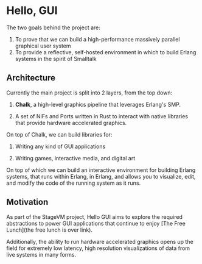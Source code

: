# Hello, GUI

The two goals behind the project are:

1. To prove that we can build a high-performance massively parallel graphical
   user system
2. To provide a reflective, self-hosted environment in which to build Erlang
   systems in the spirit of Smalltalk

## Architecture

Currently the main project is split into 2 layers, from the top down:

1. **Chalk**, a high-level graphics pipeline that leverages Erlang's SMP.

2. A set of NIFs and Ports written in Rust to interact with native libraries
   that provide hardware accelerated graphics.

On top of Chalk, we can build libraries for:

1. Writing any kind of GUI applications

2. Writing games, interactive media, and digital art

On top of which we can build an interactive environment for building Erlang
systems, that runs within Erlang, in Erlang, and allows you to visualize, edit,
and modify the code of the running system as it runs.

## Motivation

As part of the StageVM project, Hello GUI aims to explore the required
abstractions to power GUI applications that continue to enjoy [The Free
Lunch](the free lunch is over link).

Additionally, the ability to run hardware accelerated graphics opens up the
field for extremely low latency, high resolution visualizations of data from
live systems in many forms.
